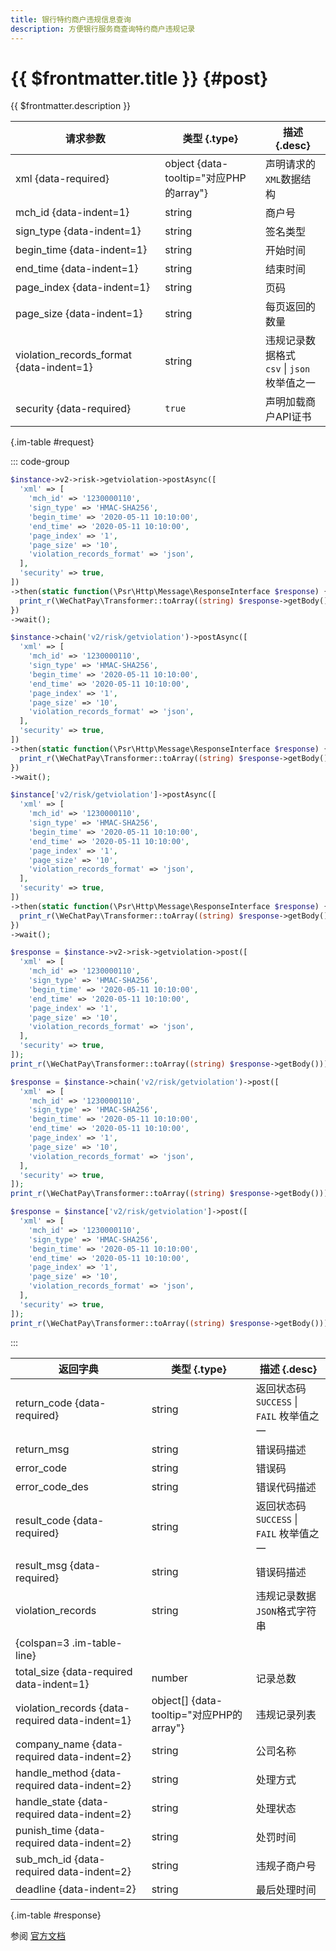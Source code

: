 ```yaml
---
title: 银行特约商户违规信息查询
description: 方便银行服务商查询特约商户违规记录
---
```


# {{ $frontmatter.title }} {#post}

{{ $frontmatter.description }}

| 请求参数 | 类型 {.type} | 描述 {.desc}
| --- | --- | ---
| xml {data-required} | object {data-tooltip="对应PHP的array"} | 声明请求的`XML`数据结构
| mch_id {data-indent=1} | string | 商户号
| sign_type {data-indent=1} | string | 签名类型
| begin_time {data-indent=1} | string | 开始时间
| end_time {data-indent=1} | string | 结束时间
| page_index {data-indent=1} | string | 页码
| page_size {data-indent=1} | string | 每页返回的数量
| violation_records_format {data-indent=1} | string | 违规记录数据格式<br/>`csv` \| `json` 枚举值之一
| security {data-required} | `true` | 声明加载商户API证书

{.im-table #request}

::: code-group

```php [异步纯链式]
$instance->v2->risk->getviolation->postAsync([
  'xml' => [
    'mch_id' => '1230000110',
    'sign_type' => 'HMAC-SHA256',
    'begin_time' => '2020-05-11 10:10:00',
    'end_time' => '2020-05-11 10:10:00',
    'page_index' => '1',
    'page_size' => '10',
    'violation_records_format' => 'json',
  ],
  'security' => true,
])
->then(static function(\Psr\Http\Message\ResponseInterface $response) {
  print_r(\WeChatPay\Transformer::toArray((string) $response->getBody()));
})
->wait();
```

```php [异步声明式]
$instance->chain('v2/risk/getviolation')->postAsync([
  'xml' => [
    'mch_id' => '1230000110',
    'sign_type' => 'HMAC-SHA256',
    'begin_time' => '2020-05-11 10:10:00',
    'end_time' => '2020-05-11 10:10:00',
    'page_index' => '1',
    'page_size' => '10',
    'violation_records_format' => 'json',
  ],
  'security' => true,
])
->then(static function(\Psr\Http\Message\ResponseInterface $response) {
  print_r(\WeChatPay\Transformer::toArray((string) $response->getBody()));
})
->wait();
```

```php [异步属性式]
$instance['v2/risk/getviolation']->postAsync([
  'xml' => [
    'mch_id' => '1230000110',
    'sign_type' => 'HMAC-SHA256',
    'begin_time' => '2020-05-11 10:10:00',
    'end_time' => '2020-05-11 10:10:00',
    'page_index' => '1',
    'page_size' => '10',
    'violation_records_format' => 'json',
  ],
  'security' => true,
])
->then(static function(\Psr\Http\Message\ResponseInterface $response) {
  print_r(\WeChatPay\Transformer::toArray((string) $response->getBody()));
})
->wait();
```

```php [同步纯链式]
$response = $instance->v2->risk->getviolation->post([
  'xml' => [
    'mch_id' => '1230000110',
    'sign_type' => 'HMAC-SHA256',
    'begin_time' => '2020-05-11 10:10:00',
    'end_time' => '2020-05-11 10:10:00',
    'page_index' => '1',
    'page_size' => '10',
    'violation_records_format' => 'json',
  ],
  'security' => true,
]);
print_r(\WeChatPay\Transformer::toArray((string) $response->getBody()));
```

```php [同步声明式]
$response = $instance->chain('v2/risk/getviolation')->post([
  'xml' => [
    'mch_id' => '1230000110',
    'sign_type' => 'HMAC-SHA256',
    'begin_time' => '2020-05-11 10:10:00',
    'end_time' => '2020-05-11 10:10:00',
    'page_index' => '1',
    'page_size' => '10',
    'violation_records_format' => 'json',
  ],
  'security' => true,
]);
print_r(\WeChatPay\Transformer::toArray((string) $response->getBody()));
```

```php [同步属性式]
$response = $instance['v2/risk/getviolation']->post([
  'xml' => [
    'mch_id' => '1230000110',
    'sign_type' => 'HMAC-SHA256',
    'begin_time' => '2020-05-11 10:10:00',
    'end_time' => '2020-05-11 10:10:00',
    'page_index' => '1',
    'page_size' => '10',
    'violation_records_format' => 'json',
  ],
  'security' => true,
]);
print_r(\WeChatPay\Transformer::toArray((string) $response->getBody()));
```

:::

| 返回字典 | 类型 {.type} | 描述 {.desc}
| --- | --- | ---
| return_code {data-required}| string | 返回状态码<br/>`SUCCESS` \| `FAIL` 枚举值之一
| return_msg | string | 错误码描述
| error_code | string | 错误码
| error_code_des | string | 错误代码描述
| result_code {data-required}| string | 返回状态码<br/>`SUCCESS` \| `FAIL` 枚举值之一
| result_msg {data-required}| string | 错误码描述
| violation_records | string | 违规记录数据`JSON`格式字符串
| {colspan=3 .im-table-line}
| total_size {data-required data-indent=1} | number | 记录总数
| violation_records {data-required data-indent=1} | object[] {data-tooltip="对应PHP的array"} | 违规记录列表
| company_name {data-required data-indent=2} | string | 公司名称
| handle_method {data-required data-indent=2} | string | 处理方式
| handle_state {data-required data-indent=2} | string | 处理状态
| punish_time {data-required data-indent=2} | string | 处罚时间
| sub_mch_id {data-required data-indent=2} | string | 违规子商户号
| deadline {data-indent=2} | string | 最后处理时间

{.im-table #response}

参阅 [官方文档](https://pay.weixin.qq.com/wiki/doc/api/mch_bank.php?chapter=9_28&index=1&p=902)
